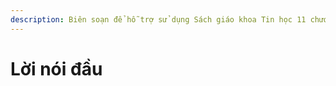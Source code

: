 ```yaml
---
description: Biên soạn để hỗ trợ sử dụng Sách giáo khoa Tin học 11 chương trình hiện hành
---
```


# Lời nói đầu

